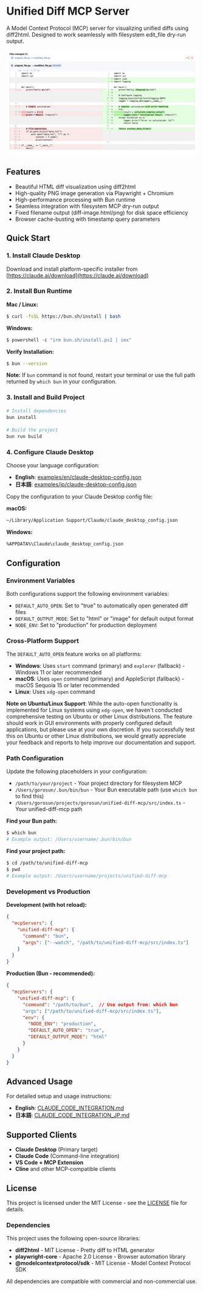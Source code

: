 # Unified Diff MCP Server

A Model Context Protocol (MCP) server for visualizing unified diffs using diff2html. Designed to work seamlessly with filesystem edit_file dry-run output.

<img src="examples/screenshot.png" alt="Unified Diff Visualization Screenshot" width="800" style="max-width: 100%; height: auto;">

## Features

- Beautiful HTML diff visualization using diff2html
- High-quality PNG image generation via Playwright + Chromium
- High-performance processing with Bun runtime
- Seamless integration with filesystem MCP dry-run output
- Fixed filename output (diff-image.html/png) for disk space efficiency
- Browser cache-busting with timestamp query parameters

## Quick Start

### 1. Install Claude Desktop

Download and install platform-specific installer from [https://claude.ai/download](https://claude.ai/download)

### 2. Install Bun Runtime

**Mac / Linux:**
```bash
$ curl -fsSL https://bun.sh/install | bash
```

**Windows:**
```powershell
$ powershell -c "irm bun.sh/install.ps1 | iex"
```

**Verify Installation:**
```bash
$ bun --version
```

**Note:** If `bun` command is not found, restart your terminal or use the full path returned by `which bun` in your configuration.

### 3. Install and Build Project

```bash
# Install dependencies
bun install

# Build the project
bun run build
```

### 4. Configure Claude Desktop

Choose your language configuration:

- **English**: [examples/en/claude-desktop-config.json](examples/en/claude-desktop-config.json)
- **日本語**: [examples/jp/claude-desktop-config.json](examples/jp/claude-desktop-config.json)

Copy the configuration to your Claude Desktop config file:

**macOS:**
```bash
~/Library/Application Support/Claude/claude_desktop_config.json
```

**Windows:**
```bash
%APPDATA%\Claude\claude_desktop_config.json
```

## Configuration

### Environment Variables

Both configurations support the following environment variables:

- `DEFAULT_AUTO_OPEN`: Set to "true" to automatically open generated diff files
- `DEFAULT_OUTPUT_MODE`: Set to "html" or "image" for default output format
- `NODE_ENV`: Set to "production" for production deployment

### Cross-Platform Support

The `DEFAULT_AUTO_OPEN` feature works on all platforms:

- **Windows**: Uses `start` command (primary) and `explorer` (fallback) - Windows 11 or later recommended
- **macOS**: Uses `open` command (primary) and AppleScript (fallback) - macOS Sequoia 15 or later recommended
- **Linux**: Uses `xdg-open` command

**Note on Ubuntu/Linux Support**: While the auto-open functionality is implemented for Linux systems using `xdg-open`, we haven't conducted comprehensive testing on Ubuntu or other Linux distributions. The feature should work in GUI environments with properly configured default applications, but please use at your own discretion. If you successfully test this on Ubuntu or other Linux distributions, we would greatly appreciate your feedback and reports to help improve our documentation and support.

### Path Configuration

Update the following placeholders in your configuration:

- `/path/to/your/project` - Your project directory for filesystem MCP
- `/Users/gorosun/.bun/bin/bun` - Your Bun executable path (use `which bun` to find this)
- `/Users/gorosun/projects/gorosun/unified-diff-mcp/src/index.ts` - Your unified-diff-mcp path

**Find your Bun path:**
```bash
$ which bun
# Example output: /Users/username/.bun/bin/bun
```

**Find your project path:**
```bash
$ cd /path/to/unified-diff-mcp
$ pwd
# Example output: /Users/username/projects/unified-diff-mcp
```

### Development vs Production

**Development (with hot reload):**
```json
{
  "mcpServers": {
    "unified-diff-mcp": {
      "command": "bun",
      "args": ["--watch", "/path/to/unified-diff-mcp/src/index.ts"]
    }
  }
}
```

**Production (Bun - recommended):**
```json
{
  "mcpServers": {
    "unified-diff-mcp": {
      "command": "/path/to/bun",  // Use output from: which bun
      "args": ["/path/to/unified-diff-mcp/src/index.ts"],
      "env": {
        "NODE_ENV": "production",
        "DEFAULT_AUTO_OPEN": "true",
        "DEFAULT_OUTPUT_MODE": "html"
      }
    }
  }
}
```

## Advanced Usage

For detailed setup and usage instructions:

- **English**: [CLAUDE_CODE_INTEGRATION.md](CLAUDE_CODE_INTEGRATION.md)
- **日本語**: [CLAUDE_CODE_INTEGRATION_JP.md](CLAUDE_CODE_INTEGRATION_JP.md)

## Supported Clients

- **Claude Desktop** (Primary target)
- **Claude Code** (Command-line integration)
- **VS Code + MCP Extension**
- **Cline** and other MCP-compatible clients

## License

This project is licensed under the MIT License - see the [LICENSE](LICENSE) file for details.

### Dependencies

This project uses the following open-source libraries:

- **diff2html** - MIT License - Pretty diff to HTML generator
- **playwright-core** - Apache 2.0 License - Browser automation library  
- **@modelcontextprotocol/sdk** - MIT License - Model Context Protocol SDK

All dependencies are compatible with commercial and non-commercial use.
